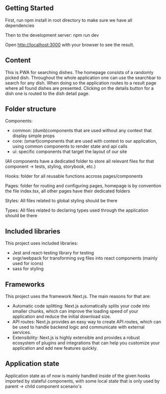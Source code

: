 ## Getting Started

First, run npm install in root directory to make sure we have all dependencies

Then to the development server: npm run dev

Open [http://localhost:3000](http://localhost:3000) with your browser to see the result.

## Content

This is PWA for searching dishes. The homepage consists of a randomly picked dish. Throughout the whole application one can use the searchbar to search for any dish. When doing so the application routes to a result page where all found dishes are presented. Clicking on the details button for a dish one is routed to the dish detail page.

## Folder structure

Components: 
- common: (dumb)components that are used without any context that display simple props 
- core: (smart)components that are used with context to our application, using common components to render state and api calls 
- ui: specific components that target the layout of our site

(All components have a dedicated folder to store all relevant files for that component -> tests, styling, storybook, etc.)

Hooks: folder for all reusable functions accross pages/components

Pages: folder for routing and configuring pages, homepage is by convention the file index.tsx, all other pages have their dedicated folders

Styles: All files related to global styling should be there

Types: All files related to declaring types used through the application should be there

## Included libraries

This project uses included libraries: 
- Jest and react-testing library for testing 
- svgr/webpack for transforming svg files into react components (mainly used for icons)
- sass for styling

## Frameworks

This project uses the framework Next.js. The main reasons for that are:

- Automatic code splitting: Next.js automatically splits your code into smaller chunks, which can improve the loading speed of your application and reduce the initial download size.
- API routes: Next.js provides an easy way to create API routes, which can be used to handle backend logic and communicate with external services.
- Extensibility: Next.js is highly extensible and provides a robust ecosystem of plugins and integrations that can help you customize your application and add new features quickly.

## Application state

Application state as of now is mainly handled inside of the given hooks imported by stateful components, with some local state that is only used by parent -> child component scenario's
